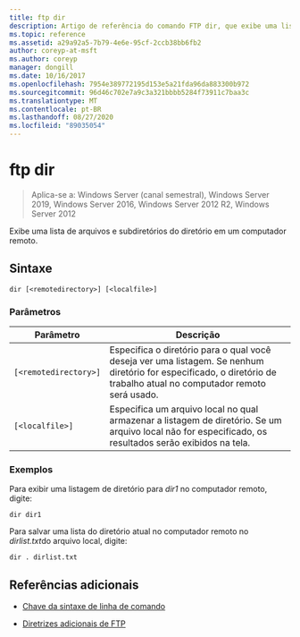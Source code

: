 ```yaml
---
title: ftp dir
description: Artigo de referência do comando FTP dir, que exibe uma lista de arquivos e subdiretórios do diretório em um computador remoto.
ms.topic: reference
ms.assetid: a29a92a5-7b79-4e6e-95cf-2ccb38bb6fb2
author: coreyp-at-msft
ms.author: coreyp
manager: dongill
ms.date: 10/16/2017
ms.openlocfilehash: 7954e389772195d153e5a21fda96da883300b972
ms.sourcegitcommit: 96d46c702e7a9c3a321bbbb5284f73911c7baa3c
ms.translationtype: MT
ms.contentlocale: pt-BR
ms.lasthandoff: 08/27/2020
ms.locfileid: "89035054"
---
```

# <a name="ftp-dir"></a>ftp dir

> Aplica-se a: Windows Server (canal semestral), Windows Server 2019, Windows Server 2016, Windows Server 2012 R2, Windows Server 2012

Exibe uma lista de arquivos e subdiretórios do diretório em um computador remoto.

## <a name="syntax"></a>Sintaxe

```
dir [<remotedirectory>] [<localfile>]
```

### <a name="parameters"></a>Parâmetros

| Parâmetro | Descrição |
| ------- | -------- |
| `[<remotedirectory>]` | Especifica o diretório para o qual você deseja ver uma listagem. Se nenhum diretório for especificado, o diretório de trabalho atual no computador remoto será usado. |
| `[<localfile>]` | Especifica um arquivo local no qual armazenar a listagem de diretório. Se um arquivo local não for especificado, os resultados serão exibidos na tela. |

### <a name="examples"></a>Exemplos

Para exibir uma listagem de diretório para *dir1* no computador remoto, digite:

```
dir dir1
```

Para salvar uma lista do diretório atual no computador remoto no *dirlist.txt*do arquivo local, digite:

```
dir . dirlist.txt
```

## <a name="additional-references"></a>Referências adicionais

- [Chave da sintaxe de linha de comando](command-line-syntax-key.md)

- [Diretrizes adicionais de FTP](/previous-versions/orphan-topics/ws.10/cc756013(v=ws.10))
